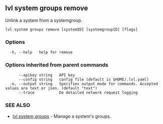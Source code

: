 ## lvl system groups remove

Unlink a system from a systemgroup.

```
lvl system groups remove [systemID] [systemgroupID] [flags]
```

### Options

```
  -h, --help   help for remove
```

### Options inherited from parent commands

```
      --apikey string   API key
      --config string   config file (default is $HOME/.lvl.yaml)
  -o, --output string   Specifies output mode for commands. Accepted values are text or json. (default "text")
      --trace           Do detailed network request logging
```

### SEE ALSO

* [lvl system groups](lvl_system_groups.md)	 - Manage a system's groups.

